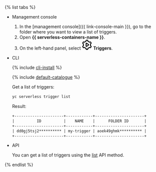 {% list tabs %}

- Management console

   1. In the [management console]({{ link-console-main }}), go to the folder where you want to view a list of triggers.
   1. Open **{{ serverless-containers-name }}**.
   1. On the left-hand panel, select ![image](../../_assets/functions/triggers.svg) **Triggers**.

- CLI

   {% include [cli-install](../cli-install.md) %}

   {% include [default-catalogue](../default-catalogue.md) %}

   Get a list of triggers:

   ```bash
   yc serverless trigger list
   ```

   Result:

   ```text
   +----------------------+------------+----------------------+
   |          ID          |    NAME    |      FOLDER ID       |
   +----------------------+------------+----------------------+
   | dd0gj5tsj2********** | my-trigger | aoek49ghmk********** |
   +----------------------+------------+----------------------+
   ```

- API

   You can get a list of triggers using the [list](../../serverless-containers/triggers/api-ref/Trigger/list.md) API method.

{% endlist %}
